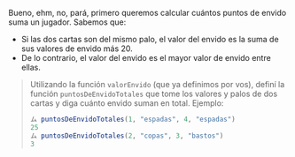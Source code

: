 Bueno, ehm, no, pará, primero queremos calcular cuántos puntos de envido suma un jugador. Sabemos que: 

* Si las dos cartas son del mismo palo, el valor del envido es la suma de sus valores de envido más 20.
* De lo contrario, el valor del envido es el mayor valor de envido entre ellas.  

> Utilizando la función `valorEnvido` (que ya definimos por vos), definí la función `puntosDeEnvidoTotales` que tome los valores y palos de dos cartas y diga cuánto envido suman en total. Ejemplo: 
> 
> ```javascript
> ム puntosDeEnvidoTotales(1, "espadas", 4, "espadas")
> 25
> ム puntosDeEnvidoTotales(2, "copas", 3, "bastos")
> 3
> ```